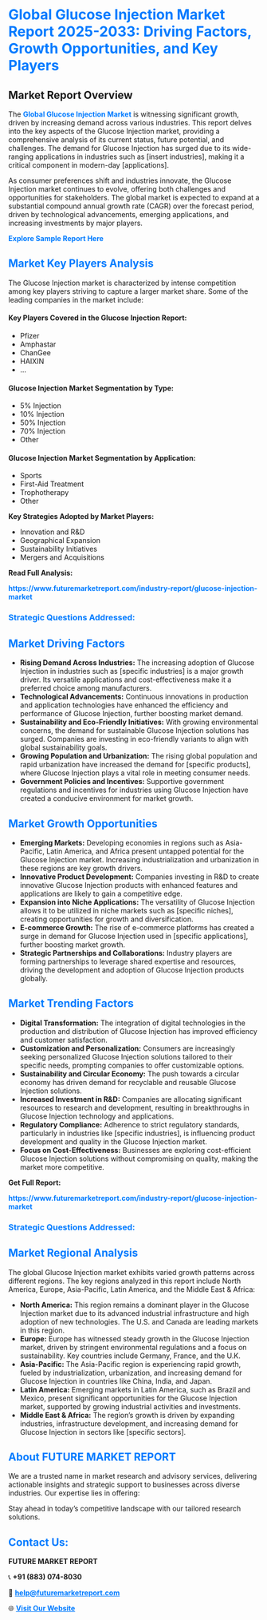 <h1 style="color: #007BFF;">Global Glucose Injection Market Report 2025-2033: Driving Factors, Growth Opportunities, and Key Players</h1>

<section id="overview">
<h2>Market Report Overview</h2>
<p>The <a href="https://www.futuremarketreport.com/industry-report/glucose-injection-market" style="color: #007BFF; text-decoration: none;"><strong>Global Glucose Injection Market</strong></a> is witnessing significant growth, driven by increasing demand across various industries. This report delves into the key aspects of the Glucose Injection market, providing a comprehensive analysis of its current status, future potential, and challenges. The demand for Glucose Injection has surged due to its wide-ranging applications in industries such as [insert industries], making it a critical component in modern-day [applications].</p>
<p>As consumer preferences shift and industries innovate, the Glucose Injection market continues to evolve, offering both challenges and opportunities for stakeholders. The global market is expected to expand at a substantial compound annual growth rate (CAGR) over the forecast period, driven by technological advancements, emerging applications, and increasing investments by major players.</p>
</section>

<section id="overview">
<p><a href="https://www.futuremarketreport.com/request-sample/reportId=98320" style="color: #007BFF; text-decoration: none;"><strong>Explore Sample Report Here</strong></a></p>
</section>

<section id="key-players">
<h2 style="color: #007BFF;">Market Key Players Analysis</h2>
<p>The Glucose Injection market is characterized by intense competition among key players striving to capture a larger market share. Some of the leading companies in the market include:</p>
<h4>Key Players Covered in the Glucose Injection Report:</h4>
<ul><li>Pfizer</li><li>Amphastar</li><li>ChanGee</li><li>HAIXIN</li><li>...</li></ul>
<h4>Glucose Injection Market Segmentation by Type:</h4>
<ul><li>5% Injection</li><li>10% Injection</li><li>50% Injection</li><li>70% Injection</li><li>Other</li></ul>

<h4>Glucose Injection Market Segmentation by Application:</h4>
<ul><li>Sports</li><li>First-Aid Treatment</li><li>Trophotherapy</li><li>Other</li></ul>
<p><strong>Key Strategies Adopted by Market Players:</strong></p>
<ul>
<li>Innovation and R&D</li>
<li>Geographical Expansion</li>
<li>Sustainability Initiatives</li>
<li>Mergers and Acquisitions</li>
</ul>
</section>

<section>
<p><strong>Read Full Analysis: </strong></p><a href="https://www.futuremarketreport.com/industry-report/glucose-injection-market" style="color: #007BFF; text-decoration: none;"><strong>https://www.futuremarketreport.com/industry-report/glucose-injection-market</strong></a>
<h3 style="color: #007BFF;">Strategic Questions Addressed:</h3>
</section>

<section id="driving-factors">
<h2 style="color: #007BFF;">Market Driving Factors</h2>
<ul>
<li><strong>Rising Demand Across Industries:</strong> The increasing adoption of Glucose Injection in industries such as [specific industries] is a major growth driver. Its versatile applications and cost-effectiveness make it a preferred choice among manufacturers.</li>
<li><strong>Technological Advancements:</strong> Continuous innovations in production and application technologies have enhanced the efficiency and performance of Glucose Injection, further boosting market demand.</li>
<li><strong>Sustainability and Eco-Friendly Initiatives:</strong> With growing environmental concerns, the demand for sustainable Glucose Injection solutions has surged. Companies are investing in eco-friendly variants to align with global sustainability goals.</li>
<li><strong>Growing Population and Urbanization:</strong> The rising global population and rapid urbanization have increased the demand for [specific products], where Glucose Injection plays a vital role in meeting consumer needs.</li>
<li><strong>Government Policies and Incentives:</strong> Supportive government regulations and incentives for industries using Glucose Injection have created a conducive environment for market growth.</li>
</ul>
</section>

<section id="growth-opportunities">
<h2 style="color: #007BFF;">Market Growth Opportunities</h2>
<ul>
<li><strong>Emerging Markets:</strong> Developing economies in regions such as Asia-Pacific, Latin America, and Africa present untapped potential for the Glucose Injection market. Increasing industrialization and urbanization in these regions are key growth drivers.</li>
<li><strong>Innovative Product Development:</strong> Companies investing in R&D to create innovative Glucose Injection products with enhanced features and applications are likely to gain a competitive edge.</li>
<li><strong>Expansion into Niche Applications:</strong> The versatility of Glucose Injection allows it to be utilized in niche markets such as [specific niches], creating opportunities for growth and diversification.</li>
<li><strong>E-commerce Growth:</strong> The rise of e-commerce platforms has created a surge in demand for Glucose Injection used in [specific applications], further boosting market growth.</li>
<li><strong>Strategic Partnerships and Collaborations:</strong> Industry players are forming partnerships to leverage shared expertise and resources, driving the development and adoption of Glucose Injection products globally.</li>
</ul>
</section>

<section id="trending-factors">
<h2 style="color: #007BFF;">Market Trending Factors</h2>
<ul>
<li><strong>Digital Transformation:</strong> The integration of digital technologies in the production and distribution of Glucose Injection has improved efficiency and customer satisfaction.</li>
<li><strong>Customization and Personalization:</strong> Consumers are increasingly seeking personalized Glucose Injection solutions tailored to their specific needs, prompting companies to offer customizable options.</li>
<li><strong>Sustainability and Circular Economy:</strong> The push towards a circular economy has driven demand for recyclable and reusable Glucose Injection solutions.</li>
<li><strong>Increased Investment in R&D:</strong> Companies are allocating significant resources to research and development, resulting in breakthroughs in Glucose Injection technology and applications.</li>
<li><strong>Regulatory Compliance:</strong> Adherence to strict regulatory standards, particularly in industries like [specific industries], is influencing product development and quality in the Glucose Injection market.</li>
<li><strong>Focus on Cost-Effectiveness:</strong> Businesses are exploring cost-efficient Glucose Injection solutions without compromising on quality, making the market more competitive.</li>
</ul>
</section>

<section>
<p><strong>Get Full Report: </strong></p><a href="https://www.futuremarketreport.com/industry-report/glucose-injection-market" style="color: #007BFF; text-decoration: none;"><strong>https://www.futuremarketreport.com/industry-report/glucose-injection-market</strong></a>
<h3 style="color: #007BFF;">Strategic Questions Addressed:</h3>
</section>


<section id="regional-analysis">
<h2 style="color: #007BFF;">Market Regional Analysis</h2>
<p>The global Glucose Injection market exhibits varied growth patterns across different regions. The key regions analyzed in this report include North America, Europe, Asia-Pacific, Latin America, and the Middle East & Africa:</p>
<ul>
<li><strong>North America:</strong> This region remains a dominant player in the Glucose Injection market due to its advanced industrial infrastructure and high adoption of new technologies. The U.S. and Canada are leading markets in this region.</li>
<li><strong>Europe:</strong> Europe has witnessed steady growth in the Glucose Injection market, driven by stringent environmental regulations and a focus on sustainability. Key countries include Germany, France, and the U.K.</li>
<li><strong>Asia-Pacific:</strong> The Asia-Pacific region is experiencing rapid growth, fueled by industrialization, urbanization, and increasing demand for Glucose Injection in countries like China, India, and Japan.</li>
<li><strong>Latin America:</strong> Emerging markets in Latin America, such as Brazil and Mexico, present significant opportunities for the Glucose Injection market, supported by growing industrial activities and investments.</li>
<li><strong>Middle East & Africa:</strong> The region’s growth is driven by expanding industries, infrastructure development, and increasing demand for Glucose Injection in sectors like [specific sectors].</li>
</ul>
</section>

<footer>
<h2 style="color: #007BFF;">About FUTURE MARKET REPORT</h2>
<p>We are a trusted name in market research and advisory services, delivering actionable insights and strategic support to businesses across diverse industries. Our expertise lies in offering:</p>

<p>Stay ahead in today’s competitive landscape with our tailored research solutions.</p>

<h2 style="color: #007BFF;">Contact Us:</h2>
<p><strong>FUTURE MARKET REPORT</strong></p>
<p>📞 <strong>+91 (883) 074-8030</strong></p>
<p>📧 <strong><a href="mailto:help@futuremarketreport.com" style="color: #007BFF;">help@futuremarketreport.com</a></strong></p>
<p>🌐 <strong><a href="https://www.futuremarketreport.com/" style="color: #007BFF;">Visit Our Website</a></strong></p>
</footer>